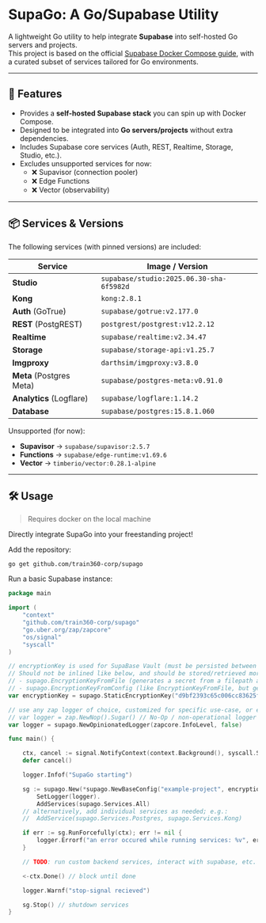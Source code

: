 # SupaGo: A Go/Supabase Utility

A lightweight Go utility to help integrate **Supabase** into self-hosted Go servers and projects.  
This project is based on the
official [Supabase Docker Compose guide](https://github.com/supabase/supabase/blob/b741dcb4d58cfc2f45ea9cfa914446b61eb4c1e9/docker/docker-compose.yml),
with a curated subset of services tailored for Go environments.

---

## 🚀 Features

- Provides a **self-hosted Supabase stack** you can spin up with Docker Compose.
- Designed to be integrated into **Go servers/projects** without extra dependencies.
- Includes Supabase core services (Auth, REST, Realtime, Storage, Studio, etc.).
- Excludes unsupported services for now:
    - ❌ Supavisor (connection pooler)
    - ❌ Edge Functions
    - ❌ Vector (observability)

---

## 📦 Services & Versions

The following services (with pinned versions) are included:

| Service                  | Image / Version                          |
|--------------------------|------------------------------------------|
| **Studio**               | `supabase/studio:2025.06.30-sha-6f5982d` |
| **Kong**                 | `kong:2.8.1`                             |
| **Auth** (GoTrue)        | `supabase/gotrue:v2.177.0`               |
| **REST** (PostgREST)     | `postgrest/postgrest:v12.2.12`           |
| **Realtime**             | `supabase/realtime:v2.34.47`             |
| **Storage**              | `supabase/storage-api:v1.25.7`           |
| **Imgproxy**             | `darthsim/imgproxy:v3.8.0`               |
| **Meta** (Postgres Meta) | `supabase/postgres-meta:v0.91.0`         |
| **Analytics** (Logflare) | `supabase/logflare:1.14.2`               |
| **Database**             | `supabase/postgres:15.8.1.060`           |

Unsupported (for now):

- **Supavisor** → `supabase/supavisor:2.5.7`
- **Functions** → `supabase/edge-runtime:v1.69.6`
- **Vector** → `timberio/vector:0.28.1-alpine`

---

## 🛠️ Usage

> Requires docker on the local machine

Directly integrate SupaGo into your freestanding project!

Add the repository:

```shell
go get github.com/train360-corp/supago
```

Run a basic Supabase instance:

```go
package main

import (
	"context"
	"github.com/train360-corp/supago"
	"go.uber.org/zap/zapcore"
	"os/signal"
	"syscall"
)

// encryptionKey is used for SupaBase Vault (must be persisted between restarts)
// Should not be inlined like below, and should be stored/retrieved more securely; consider:
// - supago.EncryptionKeyFromFile (generates a secret from a filepath and reads therefrom)
// - supago.EncryptionKeyFromConfig (like EncryptionKeyFromFile, but generates the key relative to the database directory)
var encryptionKey = supago.StaticEncryptionKey("d9bf2393c65c006cc83625f85a27cc50882a391b1e0ab4fd4c2535dbe1f8a283")

// use any zap logger of choice, customized for specific use-case, or even disable logging altogether:
// var logger = zap.NewNop().Sugar() // No-Op / non-operational logger
var logger = supago.NewOpinionatedLogger(zapcore.InfoLevel, false)

func main() {

	ctx, cancel := signal.NotifyContext(context.Background(), syscall.SIGINT, syscall.SIGTERM)
	defer cancel()

	logger.Infof("SupaGo starting")

	sg := supago.New(*supago.NewBaseConfig("example-project", encryptionKey)).
		SetLogger(logger).
		AddServices(supago.Services.All)
	// alternatively, add individual services as needed; e.g.:
	//  AddService(supago.Services.Postgres, supago.Services.Kong)

	if err := sg.RunForcefully(ctx); err != nil {
		logger.Errorf("an error occured while running services: %v", err)
	}

	// TODO: run custom backend services, interact with supabase, etc.

	<-ctx.Done() // block until done

	logger.Warnf("stop-signal recieved")

	sg.Stop() // shutdown services
}

```

